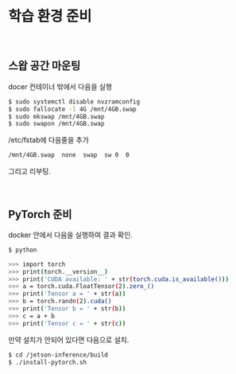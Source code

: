 
# 학습 환경 준비

<br>

## 스왑 공간 마운팅

docer 컨테이너 밖에서 다음을 실행

```bash
$ sudo systemctl disable nvzramconfig
$ sudo fallocate -l 4G /mnt/4GB.swap
$ sudo mkswap /mnt/4GB.swap
$ sudo swapon /mnt/4GB.swap
```

/etc/fstab에 다음줄을 추가

```bash
/mnt/4GB.swap  none  swap  sw 0  0
```

그리고 리부팅.

<br>

## PyTorch 준비

docker 안에서 다음을 실행하여 결과 확인.

```bash
$ python

>>> import torch
>>> print(torch.__version__)
>>> print('CUDA available: ' + str(torch.cuda.is_available()))
>>> a = torch.cuda.FloatTensor(2).zero_()
>>> print('Tensor a = ' + str(a))
>>> b = torch.randn(2).cuda()
>>> print('Tensor b = ' + str(b))
>>> c = a + b
>>> print('Tensor c = ' + str(c))
```

만약 설치가 안되어 있다면 다음으로 설치.

```bash
$ cd /jetson-inference/build
$ ./install-pytorch.sh
```

<br>

